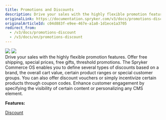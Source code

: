 ```yaml
---
title: Promotions and Discounts
description: Drive your sales with the highly flexible promotion features. Offer free shipping, special prices, free gifts, threshold promotions.
originalLink: https://documentation.spryker.com/v3/docs/promotions-discount
originalArticleId: c04d883f-e9ee-467e-a1a8-1d1ece1a3705
redirect_from:
  - /v3/docs/promotions-discount
  - /v3/docs/en/promotions-discount
---
```


<div class='feature-text'>
    <div class='feature-images'>
    <img class="light-mode" src="https://spryker.s3.eu-central-1.amazonaws.com/docs/Document+360/Capabilities+icons/light/Promotions+and+Discounts.svg"/>
    <img class="dark-mode" src="https://spryker.s3.eu-central-1.amazonaws.com/docs/Document+360/Capabilities+icons/dark/Promotions+and+Discounts.svg"/>
    </div>
    <div class="feature-text-wrap">
Drive your sales with the highly flexible promotion features. Offer free shipping, special prices, free gifts, threshold promotions. The Spryker Commerce OS enables you to define several types of discounts based on a brand, the overall cart value, certain product ranges or special customer groups. You can also offer discount vouchers or simply incentivize certain products through coupon codes. Enhance customer engagement by specifying the visibility of certain content or personalizing any CMS element.
</div>
</div>

**Features:**

<div>
<a class="feature-link" href="https://documentation.spryker.com/v4/docs/discount">Discount</a>    
</div>
